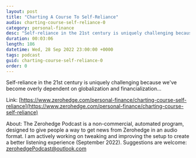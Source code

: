 ```yaml
---
layout: post
title: "Charting A Course To Self-Reliance"
audio: charting-course-self-reliance-0
category: personal-finance
desc: "Self-reliance in the 21st century is uniquely challenging because we've become overly dependent on globalization and financialization..."
duration: 00:03:06
length: 186
datetime: Wed, 28 Sep 2022 23:00:00 +0000
tags: podcast
guid: charting-course-self-reliance-0
order: 0
---
```

Self-reliance in the 21st century is uniquely challenging because we've become overly dependent on globalization and financialization...

Link: [https://www.zerohedge.com/personal-finance/charting-course-self-reliance](https://www.zerohedge.com/personal-finance/charting-course-self-reliance)

About: The Zerohedge Podcast is a non-commercial, automated program, designed to give people a way to get news from Zerohedge in an audio format.  I am actively working on tweaking and improving the setup to create a better listening experience (September 2022).  Suggestions are welcome: [zerohedgePodcast@outlook.com](mailto:zerohedgePodcast@outlook.com)